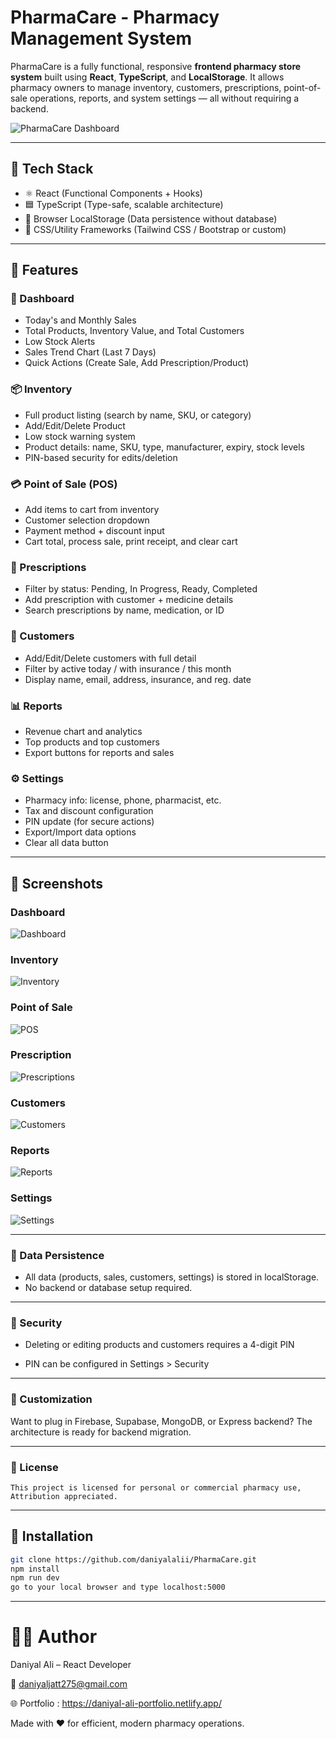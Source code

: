 # PharmaCare - Pharmacy Management System

PharmaCare is a fully functional, responsive **frontend pharmacy store system** built using **React**, **TypeScript**, and **LocalStorage**. It allows pharmacy owners to manage inventory, customers, prescriptions, point-of-sale operations, reports, and system settings — all without requiring a backend.

![PharmaCare Dashboard](./screenshots/dashboard.png)


---

## 🔧 Tech Stack

- ⚛️ React (Functional Components + Hooks)
- 🟦 TypeScript (Type-safe, scalable architecture)
- 💾 Browser LocalStorage (Data persistence without database)
- 🧩 CSS/Utility Frameworks (Tailwind CSS / Bootstrap or custom)

---

## 🚀 Features

### 🧭 Dashboard
- Today's and Monthly Sales
- Total Products, Inventory Value, and Total Customers
- Low Stock Alerts
- Sales Trend Chart (Last 7 Days)
- Quick Actions (Create Sale, Add Prescription/Product)

### 📦 Inventory
- Full product listing (search by name, SKU, or category)
- Add/Edit/Delete Product
- Low stock warning system
- Product details: name, SKU, type, manufacturer, expiry, stock levels
- PIN-based security for edits/deletion

### 💳 Point of Sale (POS)
- Add items to cart from inventory
- Customer selection dropdown
- Payment method + discount input
- Cart total, process sale, print receipt, and clear cart

### 📑 Prescriptions
- Filter by status: Pending, In Progress, Ready, Completed
- Add prescription with customer + medicine details
- Search prescriptions by name, medication, or ID

### 👥 Customers
- Add/Edit/Delete customers with full detail
- Filter by active today / with insurance / this month
- Display name, email, address, insurance, and reg. date

### 📊 Reports
- Revenue chart and analytics
- Top products and top customers
- Export buttons for reports and sales

### ⚙️ Settings
- Pharmacy info: license, phone, pharmacist, etc.
- Tax and discount configuration
- PIN update (for secure actions)
- Export/Import data options
- Clear all data button

---

## 📸 Screenshots

### Dashboard
![Dashboard](./screenshots/dashboard.png)

### Inventory
![Inventory](./screenshots/inventory.png)

### Point of Sale
![POS](./screenshots/pos.png)

### Prescription
![Prescriptions](./screenshots/prescriptions.png)

### Customers
![Customers](./screenshots/customers.png)

### Reports
![Reports](./screenshots/reports.png)

### Settings
![Settings](./screenshots/settings.png)

---
### 💾 Data Persistence

- All data (products, sales, customers, settings) is stored in localStorage. 
- No backend or database setup required.

---

### 🔐 Security
- Deleting or editing products and customers requires a 4-digit PIN

- PIN can be configured in Settings > Security

---

### 🧩 Customization
Want to plug in Firebase, Supabase, MongoDB, or Express backend? The architecture is ready for backend migration.

---

### 📜 License
 ```
 This project is licensed for personal or commercial pharmacy use,
 Attribution appreciated.

 ```

---

## 📁 Installation

```bash
git clone https://github.com/daniyalalii/PharmaCare.git
npm install
npm run dev
go to your local browser and type localhost:5000

```

---

# 🙋‍♂️ Author

Daniyal Ali – React Developer

📧 daniyaljatt275@gmail.com

🌐 Portfolio : https://daniyal-ali-portfolio.netlify.app/

 Made with ❤️ for efficient, modern pharmacy operations.



